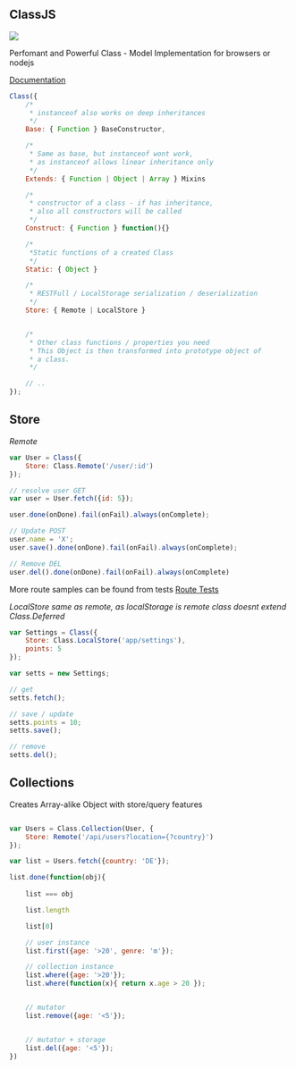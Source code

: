 ClassJS
-----

<img src='https://secure.travis-ci.org/tenbits/ClassJS.png'/>


Perfomant and Powerful Class - Model Implementation for browsers or nodejs


[Documentation](http://libjs.it/#class)


```javascript
Class({
	/*
	 * instanceof also works on deep inheritances
	 */
	Base: { Function } BaseConstructor,

	/* 
	 * Same as base, but instanceof wont work, 
	 * as instanceof allows linear inheritance only
	 */
	Extends: { Function | Object | Array } Mixins

	/*
	 * constructor of a class - if has inheritance, 
	 * also all constructors will be called
	 */
	Construct: { Function } function(){}

	/*
	 *Static functions of a created Class
	 */
	Static: { Object } 

	/*
	 * RESTFull / LocalStorage serialization / deserialization
	 */
	Store: { Remote | LocalStore }


	/* 
	 * Other class functions / properties you need
	 * This Object is then transformed into prototype object of
	 * a class.
	 */

	// ..
});

```


Store
-----

*Remote*

```javascript
var User = Class({
	Store: Class.Remote('/user/:id')
});

// resolve user GET
var user = User.fetch({id: 5});

user.done(onDone).fail(onFail).always(onComplete);

// Update POST
user.name = 'X';
user.save().done(onDone).fail(onFail).always(onComplete);

// Remove DEL
user.del().done(onDone).fail(onFail).always(onComplete)

```

More route samples can be found from tests [Route Tests](test/route.test)

*LocalStore*
_same as remote, as localStorage is remote class doesnt extend Class.Deferred_
```javascript
var Settings = Class({
	Store: Class.LocalStore('app/settings'),
	points: 5
});

var setts = new Settings;

// get
setts.fetch();

// save / update
setts.points = 10;
setts.save();

// remove
setts.del();
```


Collections
----

Creates Array-alike Object with store/query features

```javascript

var Users = Class.Collection(User, {
	Store: Remote('/api/users?location={?country}')
});

var list = Users.fetch({country: 'DE'});

list.done(function(obj){
	
	list === obj 

	list.length

	list[0]

	// user instance
	list.first({age: '>20', genre: 'm'}); 

    // collection instance
	list.where({age: '>20'});
	list.where(function(x){ return x.age > 20 });


	// mutator
	list.remove({age: '<5'});


	// mutator + storage
	list.del({age: '<5'});
})

```